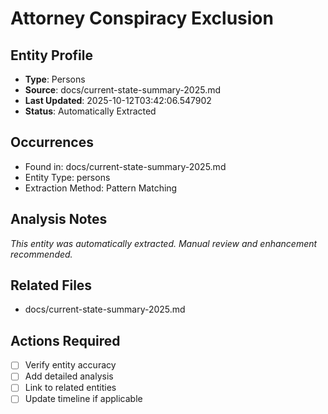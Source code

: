 # Attorney Conspiracy Exclusion

## Entity Profile
- **Type**: Persons
- **Source**: docs/current-state-summary-2025.md
- **Last Updated**: 2025-10-12T03:42:06.547902
- **Status**: Automatically Extracted

## Occurrences
- Found in: docs/current-state-summary-2025.md
- Entity Type: persons
- Extraction Method: Pattern Matching

## Analysis Notes
*This entity was automatically extracted. Manual review and enhancement recommended.*

## Related Files
- docs/current-state-summary-2025.md

## Actions Required
- [ ] Verify entity accuracy
- [ ] Add detailed analysis
- [ ] Link to related entities
- [ ] Update timeline if applicable
